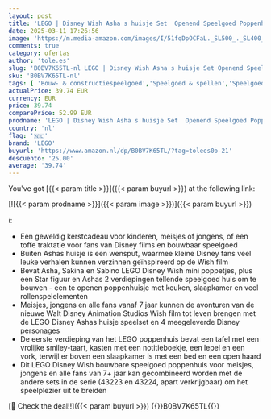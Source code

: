 ```yaml
---
layout: post
title: 'LEGO | Disney Wish Asha s huisje Set  Openend Speelgoed Poppenhuis uit de Wish Film met Asha  Sakina en Sabino Personages Poppetjes en Star Figuur  Cadeau voor Kinderen  Meisjes en Jongens 43231'
date: 2025-03-11 17:26:56
image: 'https://m.media-amazon.com/images/I/51fqDpOCFaL._SL500_._SL400_.jpg'
comments: true
category: ofertas
author: 'tole.es'
slug: 'B0BV7K65TL-nl LEGO | Disney Wish Asha s huisje Set Openend Speelgoed...'
sku: 'B0BV7K65TL-nl'
tags: [ 'Bouw- & constructiespeelgoed','Speelgoed & spellen','Speelgoedbouwsets','lego','🇳🇱', ]
actualPrice: 39.74 EUR
currency: EUR
price: 39.74
comparePrice: 52.99 EUR
prodname: 'LEGO | Disney Wish Asha s huisje Set  Openend Speelgoed Poppenhuis uit de Wish Film met Asha  Sakina en Sabino Personages Poppetjes en Star Figuur  Cadeau voor Kinderen  Meisjes en Jongens 43231'
country: 'nl'
flag: '🇳🇱'
brand: 'LEGO'
buyurl: 'https://www.amazon.nl/dp/B0BV7K65TL/?tag=tolees0b-21'
descuento: '25.00'
average: '39.74'
---
```


You've got [{{< param title >}}]({{< param buyurl >}}) at the following link:

[![{{< param prodname >}}]({{< param image >}})]({{< param buyurl >}})

ℹ️:

- Een geweldig kerstcadeau voor kinderen, meisjes of jongens, of een toffe traktatie voor fans van Disney films en bouwbaar speelgoed
- Buiten Ashas huisje is een wensput, waarmee kleine Disney fans veel leuke verhalen kunnen verzinnen geïnspireerd op de Wish film
- Bevat Asha, Sakina en Sabino LEGO Disney Wish mini poppetjes, plus een Star figuur en Ashas 2 verdiepingen tellende speelgoed huis om te bouwen - een te openen poppenhuisje met keuken, slaapkamer en veel rollenspelelementen
- Meisjes, jongens en alle fans vanaf 7 jaar kunnen de avonturen van de nieuwe Walt Disney Animation Studios Wish film tot leven brengen met de LEGO Disney Ashas huisje speelset en 4 meegeleverde Disney personages
- De eerste verdieping van het LEGO poppenhuis bevat een tafel met een vrolijke smiley-taart, kasten met een notitieboekje, een lepel en een vork, terwijl er boven een slaapkamer is met een bed en een open haard
- Dit LEGO Disney Wish bouwbare speelgoed poppenhuis voor meisjes, jongens en alle fans van 7+ jaar kan gecombineerd worden met de andere sets in de serie (43223 en 43224, apart verkrijgbaar) om het speelplezier uit te breiden

[🛒 Check the deal!!]({{< param buyurl >}})
{{<world>}}B0BV7K65TL{{</world>}}
